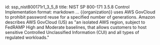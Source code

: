 id: ssp_nist800171r1_3_5_8
title: NIST SP 800-171 3.5.8 Control Implementation
format: markdown
...
{{organization}} uses AWS GovCloud to prohibit password reuse for a specified number of generations. Amazon describes AWS GovCloud (US) as "an isolated AWS region, subject to FedRAMP High and Moderate baselines, that allows customers to host sensitive Controlled Unclassified Information (CUI) and all types of regulated workloads."

